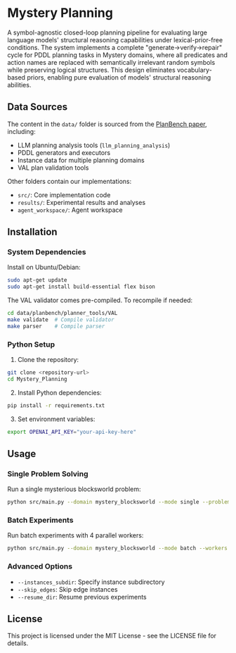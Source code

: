 # Mystery Planning

A symbol-agnostic closed-loop planning pipeline for evaluating large language models' structural reasoning capabilities under lexical-prior-free conditions. The system implements a complete "generate→verify→repair" cycle for PDDL planning tasks in Mystery domains, where all predicates and action names are replaced with semantically irrelevant random symbols while preserving logical structures. This design eliminates vocabulary-based priors, enabling pure evaluation of models' structural reasoning abilities.

## Data Sources

The content in the `data/` folder is sourced from the [PlanBench paper](https://neurips.cc/virtual/2023/poster/73553), including:
- LLM planning analysis tools (`llm_planning_analysis`)
- PDDL generators and executors
- Instance data for multiple planning domains
- VAL plan validation tools

Other folders contain our implementations:
- `src/`: Core implementation code
- `results/`: Experimental results and analyses
- `agent_workspace/`: Agent workspace

## Installation

### System Dependencies

Install on Ubuntu/Debian:
```bash
sudo apt-get update
sudo apt-get install build-essential flex bison
```

The VAL validator comes pre-compiled. To recompile if needed:
```bash
cd data/planbench/planner_tools/VAL
make validate  # Compile validator
make parser    # Compile parser
```

### Python Setup

1. Clone the repository:
```bash
git clone <repository-url>
cd Mystery_Planning
```

2. Install Python dependencies:
```bash
pip install -r requirements.txt
```

3. Set environment variables:
```bash
export OPENAI_API_KEY="your-api-key-here"
```

## Usage

### Single Problem Solving

Run a single mysterious blocksworld problem:

```bash
python src/main.py --domain mystery_blocksworld --mode single --problem instance-1
```

### Batch Experiments

Run batch experiments with 4 parallel workers:

```bash
python src/main.py --domain mystery_blocksworld --mode batch --workers 4
```

### Advanced Options

- `--instances_subdir`: Specify instance subdirectory
- `--skip_edges`: Skip edge instances
- `--resume_dir`: Resume previous experiments

## License

This project is licensed under the MIT License - see the LICENSE file for details.
